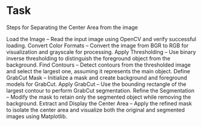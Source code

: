 # Task

Steps for Separating the Center Area from the image


Load the Image – Read the input image using OpenCV and verify successful loading.
Convert Color Formats – Convert the image from BGR to RGB for visualization and grayscale for processing.
Apply Thresholding – Use binary inverse thresholding to distinguish the foreground object from the background.
Find Contours – Detect contours from the thresholded image and select the largest one, assuming it represents the main object.
Define GrabCut Mask – Initialize a mask and create background and foreground models for GrabCut.
Apply GrabCut – Use the bounding rectangle of the largest contour to perform GrabCut segmentation.
Refine the Segmentation – Modify the mask to retain only the segmented object while removing the background.
Extract and Display the Center Area – Apply the refined mask to isolate the center area and visualize both the original and segmented images using Matplotlib.
